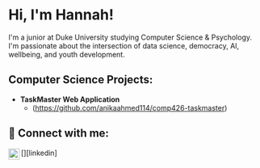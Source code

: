 <h1>Hi, I'm Hannah! </h1>
<p>I'm a junior at Duke University studying Computer Science & Psychology. I'm passionate about the intersection of data science, democracy, AI, wellbeing, and youth development. </p>

<h2>Computer Science Projects:</h2>

- <b>TaskMaster Web Application</b>
  - (https://github.com/anikaahmed114/comp426-taskmaster)

<h2> 🤳 Connect with me:</h2>
[<img align="left" alt="JoshMadakor | LinkedIn" width="22px" src="https://cdn.jsdelivr.net/npm/simple-icons@v3/icons/linkedin.svg" />][linkedin]

[linkedin]: https://linkedin.com/in/groos-hannah/

